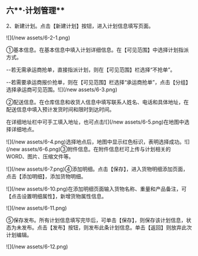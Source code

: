 ## 六**·计划管理**

2、新建计划。点击【新建计划】按钮，进入计划信息填写页面。

![](/new assets/6-2-1.png)

①基本信息。在基本信息中填入计划详细信息。在【可见范围】中选择计划指派方式。

--若无需承运商抢单，直接指派计划，则在【可见范围】栏选择“不抢单”。

--若需要承运商报价抢单，则在【可见范围】栏选择“承运商抢单”，点击【分组】选择承运商可见范围。![](/new assets/6-3.png)

②配送信息。在仓库信息和收货人信息中填写联系人姓名、电话和具体地址，在配送信息中填入预计发货时间和限时到达时间。

在详细地址栏中可手工填入地址，也可点击![](/new assets/6-5.png)在地图中选择详细地点。

![](/new assets/6-4.png)选择地点后，地图中显示红色标识，表明选择成功。![](/new assets/6-6.png)③附件信息。在附件信息栏可上传与计划相关的WORD、图片、压缩文件等。

![](/new assets/6-7.png)④添加明细。点击【保存】，进入货物明细添加页面，点击【添加明细】，添加货物明细。

![](/new assets/6-10.png)在添加明细页面输入货物名称、重量和产品备注，可【点击设置明细属性】，新增货物属性信息。

![](/new assets/6-11.png)

⑤保存发布。所有计划信息填写完毕后，可单击【保存】，则保存该计划信息，状态为未发布。点击【发布】按钮，则发布此条计划信息。单击【返回】则放弃此次计划编辑。

![](/new assets/6-12.png)

